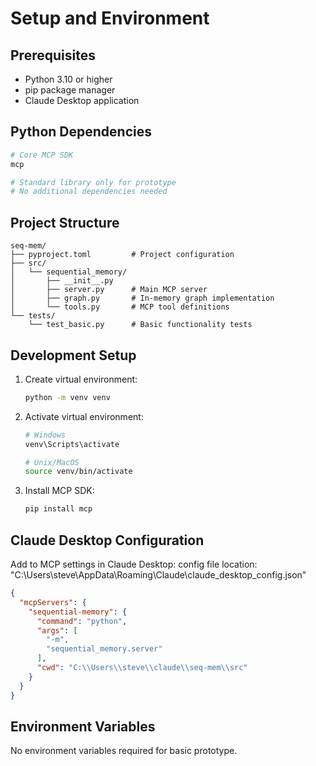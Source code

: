 # Setup and Environment

## Prerequisites

- Python 3.10 or higher
- pip package manager
- Claude Desktop application

## Python Dependencies

```bash
# Core MCP SDK
mcp

# Standard library only for prototype
# No additional dependencies needed
```

## Project Structure

```
seq-mem/
├── pyproject.toml         # Project configuration
├── src/
│   └── sequential_memory/
│       ├── __init__.py
│       ├── server.py      # Main MCP server
│       ├── graph.py       # In-memory graph implementation
│       └── tools.py       # MCP tool definitions
└── tests/
    └── test_basic.py      # Basic functionality tests
```

## Development Setup

1. Create virtual environment:
   ```bash
   python -m venv venv
   ```

2. Activate virtual environment:
   ```bash
   # Windows
   venv\Scripts\activate
   
   # Unix/MacOS
   source venv/bin/activate
   ```

3. Install MCP SDK:
   ```bash
   pip install mcp
   ```

## Claude Desktop Configuration

Add to MCP settings in Claude Desktop:
config file location: "C:\Users\steve\AppData\Roaming\Claude\claude_desktop_config.json"

```json
{
  "mcpServers": {
    "sequential-memory": {
      "command": "python",
      "args": [
        "-m",
        "sequential_memory.server"
      ],
      "cwd": "C:\\Users\\steve\\claude\\seq-mem\\src"
    }
  }
}
```

## Environment Variables

No environment variables required for basic prototype.
